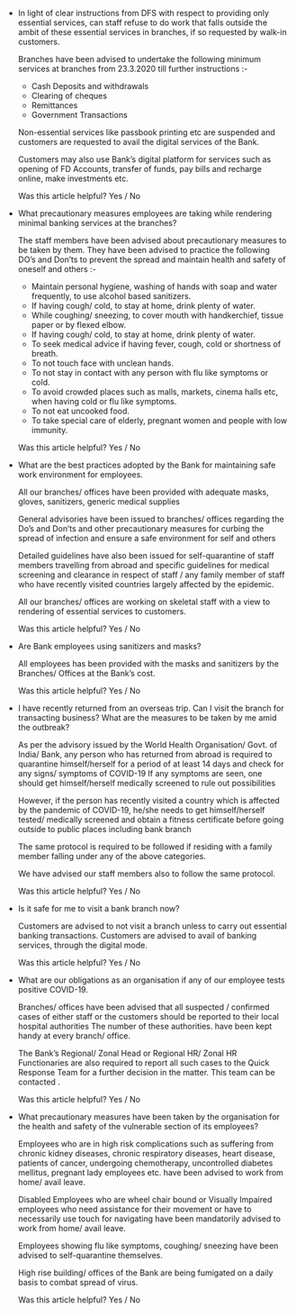 *   In light of clear instructions from DFS with respect to providing only essential services, can staff refuse to do work that falls outside the ambit of these essential services in branches, if so requested by walk-in customers.
    
    Branches have been advised to undertake the following minimum services at branches from 23.3.2020 till further instructions :-
    
    *   Cash Deposits and withdrawals
    *   Clearing of cheques
    *   Remittances
    *   Government Transactions
    
    Non-essential services like passbook printing etc are suspended and customers are requested to avail the digital services of the Bank.
    
    Customers may also use Bank’s digital platform for services such as opening of FD Accounts, transfer of funds, pay bills and recharge online, make investments etc.
    
    Was this article helpful? Yes / No
    
*   What precautionary measures employees are taking while rendering minimal banking services at the branches?
    
    The staff members have been advised about precautionary measures to be taken by them. They have been advised to practice the following DO’s and Don’ts to prevent the spread and maintain health and safety of oneself and others :-
    
    *   Maintain personal hygiene, washing of hands with soap and water frequently, to use alcohol based sanitizers.
    *   If having cough/ cold, to stay at home, drink plenty of water.
    *   While coughing/ sneezing, to cover mouth with handkerchief, tissue paper or by flexed elbow.
    *   If having cough/ cold, to stay at home, drink plenty of water.
    *   To seek medical advice if having fever, cough, cold or shortness of breath.
    *   To not touch face with unclean hands.
    *   To not stay in contact with any person with flu like symptoms or cold.
    *   To avoid crowded places such as malls, markets, cinema halls etc, when having cold or flu like symptoms.
    *   To not eat uncooked food.
    *   To take special care of elderly, pregnant women and people with low immunity.
    
    Was this article helpful? Yes / No
    
*   What are the best practices adopted by the Bank for maintaining safe work environment for employees.
    
    All our branches/ offices have been provided with adequate masks, gloves, sanitizers, generic medical supplies
    
    General advisories have been issued to branches/ offices regarding the Do’s and Don’ts and other precautionary measures for curbing the spread of infection and ensure a safe environment for self and others
    
    Detailed guidelines have also been issued for self-quarantine of staff members travelling from abroad and specific guidelines for medical screening and clearance in respect of staff / any family member of staff who have recently visited countries largely affected by the epidemic.
    
    All our branches/ offices are working on skeletal staff with a view to rendering of essential services to customers.
    
    Was this article helpful? Yes / No
    
*   Are Bank employees using sanitizers and masks?
    
    All employees has been provided with the masks and sanitizers by the Branches/ Offices at the Bank’s cost.
    
    Was this article helpful? Yes / No
    
*   I have recently returned from an overseas trip. Can I visit the branch for transacting business? What are the measures to be taken by me amid the outbreak?
    
    As per the advisory issued by the World Health Organisation/ Govt. of India/ Bank, any person who has returned from abroad is required to quarantine himself/herself for a period of at least 14 days and check for any signs/ symptoms of COVID-19 If any symptoms are seen, one should get himself/herself medically screened to rule out possibilities
    
    However, if the person has recently visited a country which is affected by the pandemic of COVID-19, he/she needs to get himself/herself tested/ medically screened and obtain a fitness certificate before going outside to public places including bank branch
    
    The same protocol is required to be followed if residing with a family member falling under any of the above categories.
    
    We have advised our staff members also to follow the same protocol.
    
    Was this article helpful? Yes / No
    
*   Is it safe for me to visit a bank branch now?
    
    Customers are advised to not visit a branch unless to carry out essential banking transactions. Customers are advised to avail of banking services, through the digital mode.
    
    Was this article helpful? Yes / No
    
*   What are our obligations as an organisation if any of our employee tests positive COVID-19.
    
    Branches/ offices have been advised that all suspected / confirmed cases of either staff or the customers should be reported to their local hospital authorities The number of these authorities. have been kept handy at every branch/ office.
    
    The Bank’s Regional/ Zonal Head or Regional HR/ Zonal HR Functionaries are also required to report all such cases to the Quick Response Team for a further decision in the matter. This team can be contacted .
    
    Was this article helpful? Yes / No
    
*   What precautionary measures have been taken by the organisation for the health and safety of the vulnerable section of its employees?
    
    Employees who are in high risk complications such as suffering from chronic kidney diseases, chronic respiratory diseases, heart disease, patients of cancer, undergoing chemotherapy, uncontrolled diabetes mellitus, pregnant lady employees etc. have been advised to work from home/ avail leave.
    
    Disabled Employees who are wheel chair bound or Visually Impaired employees who need assistance for their movement or have to necessarily use touch for navigating have been mandatorily advised to work from home/ avail leave.
    
    Employees showing flu like symptoms, coughing/ sneezing have been advised to self-quarantine themselves.
    
    High rise building/ offices of the Bank are being fumigated on a daily basis to combat spread of virus.
    
    Was this article helpful? Yes / No
